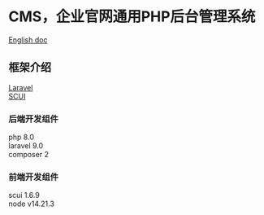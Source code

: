 # CMS，企业官网通用PHP后台管理系统

[English doc](./README.en.md)  


## 框架介绍
[Laravel](https://github.com/laravel/laravel)   
[SCUI](https://gitee.com/lolicode/scui)


### 后端开发组件
php 8.0     
laravel 9.0     
composer 2      

### 前端开发组件
scui 1.6.9      
node v14.21.3       

